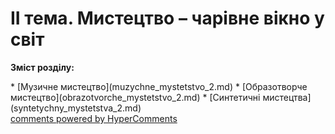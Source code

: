 <div id="hypercomments_widget" class="js-hypercomments-widget invisible"></div>

II тема. Мистецтво – чарівне вікно у світ
=============================================

<p><b>Зміст розділу:</b></p>
   * [Музичне  мистецтво](muzуchne_mуstetstvo_2.md)
   * [Образотворче мистецтво](obrazotvorche_mуstetstvo_2.md)
   * [Синтетичні мистецтва](sуntetуchny_mуstetstva_2.md)

<div class="js-hypercomments-container">
<a href="http://hypercomments.com" class="hc-link" title="comments widget">comments powered by HyperComments</a>
</div>